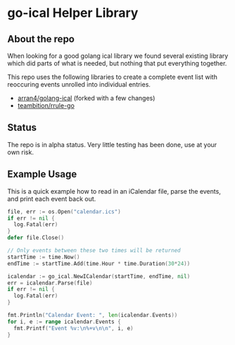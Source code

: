 # go-ical Helper Library

## About the repo

When looking for a good golang ical library we found several existing library which did parts of what is needed, but nothing that put everything together.

This repo uses the following libraries to create a complete event list with reoccuring events unrolled into individual entries.

- [arran4/golang-ical](https://github.com/arran4/golang-ical) (forked with a few changes)
- [teambition/rrule-go](https://github.com/teambition/rrule-go)

## Status

The repo is in alpha status. Very little testing has been done, use at your own risk.

## Example Usage

This is a quick example how to read in an iCalendar file, parse the events, and print each event back out.

```go
file, err := os.Open("calendar.ics")
if err != nil {
  log.Fatal(err)
}
defer file.Close()

// Only events between these two times will be returned
startTime := time.Now()
endTime := startTime.Add(time.Hour * time.Duration(30*24))

icalendar := go_ical.NewICalendar(startTime, endTime, nil)
err = icalendar.Parse(file)
if err != nil {
  log.Fatal(err)
}

fmt.Println("Calendar Event: ", len(icalendar.Events))
for i, e := range icalendar.Events {
  fmt.Printf("Event %v:\n%+v\n\n", i, e)
}
```
